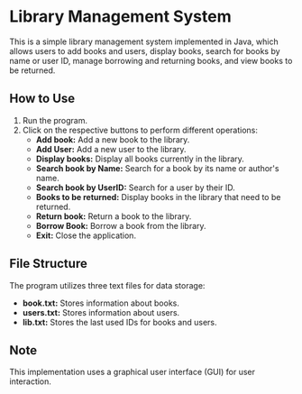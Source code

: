 # Library Management System

This is a simple library management system implemented in Java, which allows users to add books and users, display books, search for books by name or user ID, manage borrowing and returning books, and view books to be returned.

## How to Use

1. Run the program.
2. Click on the respective buttons to perform different operations:
    - **Add book:** Add a new book to the library.
    - **Add User:** Add a new user to the library.
    - **Display books:** Display all books currently in the library.
    - **Search book by Name:** Search for a book by its name or author's name.
    - **Search book by UserID:** Search for a user by their ID.
    - **Books to be returned:** Display books in the library that need to be returned.
    - **Return book:** Return a book to the library.
    - **Borrow Book:** Borrow a book from the library.
    - **Exit:** Close the application.

## File Structure

The program utilizes three text files for data storage:
- **book.txt:** Stores information about books.
- **users.txt:** Stores information about users.
- **lib.txt:** Stores the last used IDs for books and users.

## Note

This implementation uses a graphical user interface (GUI) for user interaction.

